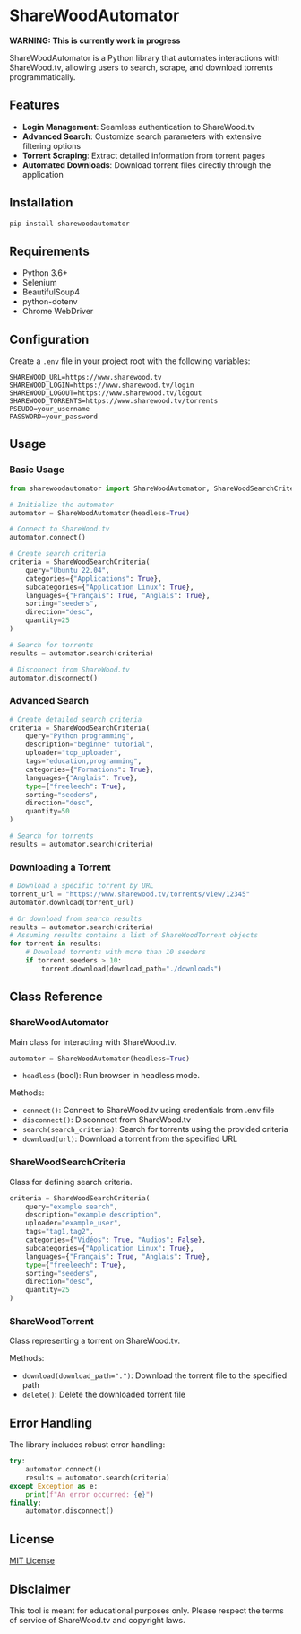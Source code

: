 # ShareWoodAutomator

**WARNING: This is currently work in progress**

ShareWoodAutomator is a Python library that automates interactions with ShareWood.tv, allowing users to search, scrape, and download torrents programmatically.

## Features

- **Login Management**: Seamless authentication to ShareWood.tv
- **Advanced Search**: Customize search parameters with extensive filtering options
- **Torrent Scraping**: Extract detailed information from torrent pages
- **Automated Downloads**: Download torrent files directly through the application

## Installation

```bash
pip install sharewoodautomator
```

## Requirements

- Python 3.6+
- Selenium
- BeautifulSoup4
- python-dotenv
- Chrome WebDriver

## Configuration

Create a `.env` file in your project root with the following variables:

```
SHAREWOOD_URL=https://www.sharewood.tv
SHAREWOOD_LOGIN=https://www.sharewood.tv/login
SHAREWOOD_LOGOUT=https://www.sharewood.tv/logout
SHAREWOOD_TORRENTS=https://www.sharewood.tv/torrents
PSEUDO=your_username
PASSWORD=your_password
```

## Usage

### Basic Usage

```python
from sharewoodautomator import ShareWoodAutomator, ShareWoodSearchCriteria

# Initialize the automator
automator = ShareWoodAutomator(headless=True)

# Connect to ShareWood.tv
automator.connect()

# Create search criteria
criteria = ShareWoodSearchCriteria(
    query="Ubuntu 22.04",
    categories={"Applications": True},
    subcategories={"Application Linux": True},
    languages={"Français": True, "Anglais": True},
    sorting="seeders",
    direction="desc",
    quantity=25
)

# Search for torrents
results = automator.search(criteria)

# Disconnect from ShareWood.tv
automator.disconnect()
```

### Advanced Search

```python
# Create detailed search criteria
criteria = ShareWoodSearchCriteria(
    query="Python programming",
    description="beginner tutorial",
    uploader="top_uploader",
    tags="education,programming",
    categories={"Formations": True},
    languages={"Anglais": True},
    type={"freeleech": True},
    sorting="seeders",
    direction="desc",
    quantity=50
)

# Search for torrents
results = automator.search(criteria)
```

### Downloading a Torrent

```python
# Download a specific torrent by URL
torrent_url = "https://www.sharewood.tv/torrents/view/12345"
automator.download(torrent_url)

# Or download from search results
results = automator.search(criteria)
# Assuming results contains a list of ShareWoodTorrent objects
for torrent in results:
    # Download torrents with more than 10 seeders
    if torrent.seeders > 10:
        torrent.download(download_path="./downloads")
```

## Class Reference

### ShareWoodAutomator

Main class for interacting with ShareWood.tv.

```python
automator = ShareWoodAutomator(headless=True)
```

- `headless` (bool): Run browser in headless mode.

Methods:
- `connect()`: Connect to ShareWood.tv using credentials from .env file
- `disconnect()`: Disconnect from ShareWood.tv
- `search(search_criteria)`: Search for torrents using the provided criteria
- `download(url)`: Download a torrent from the specified URL

### ShareWoodSearchCriteria

Class for defining search criteria.

```python
criteria = ShareWoodSearchCriteria(
    query="example search",
    description="example description",
    uploader="example_user",
    tags="tag1,tag2",
    categories={"Vidéos": True, "Audios": False},
    subcategories={"Application Linux": True},
    languages={"Français": True, "Anglais": True},
    type={"freeleech": True},
    sorting="seeders",
    direction="desc",
    quantity=25
)
```

### ShareWoodTorrent

Class representing a torrent on ShareWood.tv.

Methods:
- `download(download_path=".")`: Download the torrent file to the specified path
- `delete()`: Delete the downloaded torrent file

## Error Handling

The library includes robust error handling:

```python
try:
    automator.connect()
    results = automator.search(criteria)
except Exception as e:
    print(f"An error occurred: {e}")
finally:
    automator.disconnect()
```

## License

[MIT License](LICENSE)

## Disclaimer

This tool is meant for educational purposes only. Please respect the terms of service of ShareWood.tv and copyright laws.